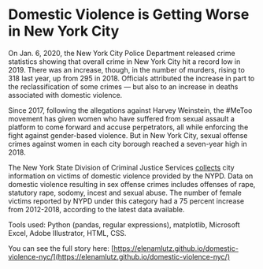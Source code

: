 # Domestic Violence is Getting Worse in New York City
On Jan. 6, 2020, the New York City Police Department released crime statistics showing that overall crime in New York City hit a record low in 2019. There was an increase, though, in the number of murders, rising to 318 last year, up from 295 in 2018. Officials attributed the increase in part to the reclassification of some crimes — but also to an increase in deaths associated with domestic violence.

Since 2017, following the allegations against Harvey Weinstein, the #MeToo movement has given women who have suffered from sexual assault a platform to come forward and accuse perpetrators, all while enforcing the fight against gender-based violence. But in New York City, sexual offense crimes against women in each city borough reached a seven-year high in 2018.

The New York State Division of Criminal Justice Services [collects](https://www.criminaljustice.ny.gov/crimnet/ojsa/domestic-violence-data.html) city information on victims of domestic violence provided by the NYPD. Data on domestic violence resulting in sex offense crimes includes offenses of rape, statutory rape, sodomy, incest and sexual abuse. The number of female victims reported by NYPD under this category had a 75 percent increase from 2012-2018, according to the latest data available.

Tools used: Python (pandas, regular expressions), matplotlib, Microsoft Excel, Adobe Illustrator, HTML, CSS.

You can see the full story here: [https://elenamlutz.github.io/domestic-violence-nyc/](https://elenamlutz.github.io/domestic-violence-nyc/)
